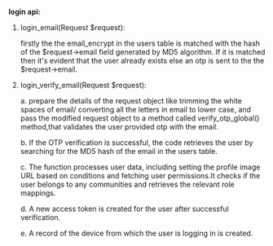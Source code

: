 **login api:**

1. login_email(Request $request):
    
   firstly the the email_encrypt in the users table is matched with the hash of the $request->email field generated        by MD5 algorithm. If it is matched then it's evident that the user already exists else an otp is sent to the the
   $request->email.

2. login_verify_email(Request $request):
  
    a. prepare the details of the request object like trimming the white spaces of email/ converting all the letters in        email to lower case, and pass the modified request object to a method called verify_otp_global() method,that            validates the user provided otp with the email.
   
    b. If the OTP verification is successful, the code retrieves the user by searching for the MD5 hash of the email in        the users table.

    c. The function processes user data, including setting the profile image URL based on conditions and fetching user         permissions.It checks if the user belongs to any communities and retrieves the relevant role mappings.

    d. A new access token is created for the user after successful verification.

    e. A record of the device from which the user is logging in is created.

   
